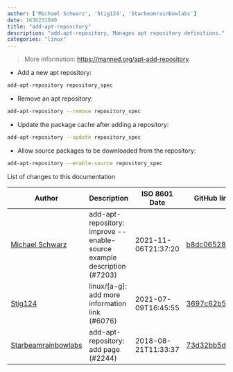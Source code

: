 ```yaml
---
author: ['Michael Schwarz', 'Stig124', 'Starbeamrainbowlabs']
date: 1636231040
title: "add-apt-repository"
description: "add-apt-repository, Manages apt repository definitions."
categories: "linux"
---
```

> More information: <https://manned.org/apt-add-repository>.

- Add a new apt repository:

```bash
add-apt-repository repository_spec
```

- Remove an apt repository:

```bash
add-apt-repository --remove repository_spec
```

- Update the package cache after adding a repository:

```bash
add-apt-repository --update repository_spec
```

- Allow source packages to be downloaded from the repository:

```bash
add-apt-repository --enable-source repository_spec
```
List of changes to this documentation


Author | Description | ISO 8601 Date | GitHub link
------|-----|-----|-----
[Michael Schwarz](mailto:contact@micschwarz.dev) | add-apt-repository: improve --enable-source example description (#7203) | 2021-11-06T21:37:20 | [b8dc065280b7](https://github.com/tldr-pages/tldr/commit/b8dc065280b705e128bf0306129855153e70b0dc)
[Stig124](mailto:stigpro@outlook.fr) | linux/[a-g]: add more information link (#6076) | 2021-07-09T16:45:55 | [3697c62b5e5c](https://github.com/tldr-pages/tldr/commit/3697c62b5e5cd9bae7a99c591cb81d1ddcfbf792)
[Starbeamrainbowlabs](mailto:sbrl@starbeamrainbowlabs.com) | add-apt-repository: add page (#2244) | 2018-08-21T11:33:37 | [73d32bb5d62e](https://github.com/tldr-pages/tldr/commit/73d32bb5d62ed4f8dcfec73256e2a34e8a93e3d4)

